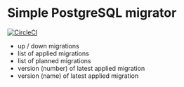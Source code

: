 # Simple PostgreSQL migrator

[![CircleCI](https://circleci.com/gh/im-kulikov/migrate/tree/master.svg?style=svg)](https://circleci.com/gh/im-kulikov/migrate/tree/master)

- up / down migrations
- list of applied migrations
- list of planned migrations
- version (number) of latest applied migration
- version (name) of latest applied migration